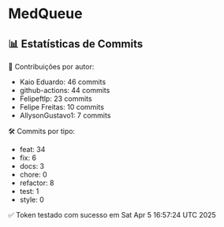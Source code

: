 # MedQueue
<!-- COMMIT_STATS_START -->
## 📊 Estatísticas de Commits

👤 Contribuições por autor:
- Kaio Eduardo: 46 commits
- github-actions: 44 commits
- Felipeftlp: 23 commits
- Felipe Freitas: 10 commits
- AllysonGustavo1: 7 commits

🛠️ Commits por tipo:
- feat: 34
- fix: 6
- docs: 3
- chore: 0
- refactor: 8
- test: 1
- style: 0
<!-- COMMIT_STATS_END -->
✅ Token testado com sucesso em Sat Apr  5 16:57:24 UTC 2025
